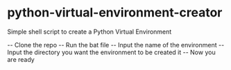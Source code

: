 # python-virtual-environment-creator
Simple shell script to create a Python Virtual Environment 

-- Clone the repo
-- Run the bat file
-- Input the name of the environment
-- Input the directory you want the environment to be created it
-- Now you are ready
